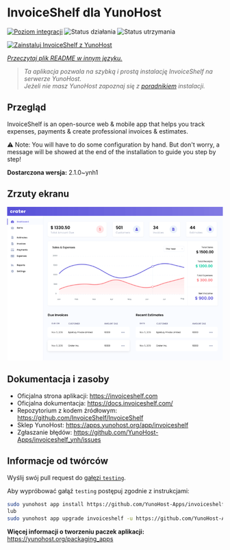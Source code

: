 <!--
To README zostało automatycznie wygenerowane przez <https://github.com/YunoHost/apps/tree/master/tools/readme_generator>
Nie powinno być ono edytowane ręcznie.
-->

# InvoiceShelf dla YunoHost

[![Poziom integracji](https://apps.yunohost.org/badge/integration/invoiceshelf)](https://ci-apps.yunohost.org/ci/apps/invoiceshelf/)
![Status działania](https://apps.yunohost.org/badge/state/invoiceshelf)
![Status utrzymania](https://apps.yunohost.org/badge/maintained/invoiceshelf)

[![Zainstaluj InvoiceShelf z YunoHost](https://install-app.yunohost.org/install-with-yunohost.svg)](https://install-app.yunohost.org/?app=invoiceshelf)

*[Przeczytaj plik README w innym języku.](./ALL_README.md)*

> *Ta aplikacja pozwala na szybką i prostą instalację InvoiceShelf na serwerze YunoHost.*  
> *Jeżeli nie masz YunoHost zapoznaj się z [poradnikiem](https://yunohost.org/install) instalacji.*

## Przegląd

InvoiceShelf is an open-source web & mobile app that helps you track expenses, payments & create professional invoices & estimates.

⚠️ Note: You will have to do some configuration by hand. But don't worry, a message will be showed at the end of the installation to guide you step by step!


**Dostarczona wersja:** 2.1.0~ynh1

## Zrzuty ekranu

![Zrzut ekranu z InvoiceShelf](./doc/screenshots/screenshot.png)

## Dokumentacja i zasoby

- Oficjalna strona aplikacji: <https://invoiceshelf.com>
- Oficjalna dokumentacja: <https://docs.invoiceshelf.com/>
- Repozytorium z kodem źródłowym: <https://github.com/InvoiceShelf/InvoiceShelf>
- Sklep YunoHost: <https://apps.yunohost.org/app/invoiceshelf>
- Zgłaszanie błędów: <https://github.com/YunoHost-Apps/invoiceshelf_ynh/issues>

## Informacje od twórców

Wyślij swój pull request do [gałęzi `testing`](https://github.com/YunoHost-Apps/invoiceshelf_ynh/tree/testing).

Aby wypróbować gałąź `testing` postępuj zgodnie z instrukcjami:

```bash
sudo yunohost app install https://github.com/YunoHost-Apps/invoiceshelf_ynh/tree/testing --debug
lub
sudo yunohost app upgrade invoiceshelf -u https://github.com/YunoHost-Apps/invoiceshelf_ynh/tree/testing --debug
```

**Więcej informacji o tworzeniu paczek aplikacji:** <https://yunohost.org/packaging_apps>
